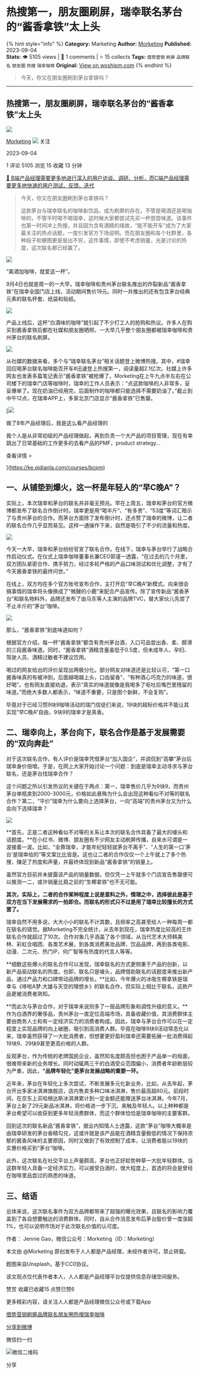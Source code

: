 # 热搜第一，朋友圈刷屏，瑞幸联名茅台的“酱香拿铁”太上头
{% hint style="info" %}
**Category:** Marketing
**Author:** [Morketing](https://www.woshipm.com/u/1292863)
**Published:** 2023-09-04  
**Stats:** 👁️ 5105 views | 💬 1 comments | ⭐ 15 collects
**Tags:** `借势营销` `刷屏` `品牌联名` `朋友圈` `热搜` `瑞幸咖啡`
**Original:** [View on woshipm.com](https://www.woshipm.com/marketing/5897617.html)
{% endhint %}
> 今天，你又在朋友圈刷到茅台拿铁吗？

---

## 热搜第一，朋友圈刷屏，瑞幸联名茅台的“酱香拿铁”太上头

[![](https://image.woshipm.com/wp-files/2021/06/iRpgjh51GWQVO8Vc0slz.jpg!/both/72x72)](https://www.woshipm.com/u/1292863)

[Morketing](https://www.woshipm.com/u/1292863) ![](https://static.woshipm.com/tag/1101_1@2x.png) 关注

2023-09-04

1 评论 5105 浏览 15 收藏 13 分钟

[🔗 B端产品经理需要更多地进行深入的用户访谈、调研、分析，而C端产品经理需要更多地快速的用户测试、反馈、迭代](https://ke.qidianla.com/courses/bcpm)

> 今天，你又在朋友圈刷到茅台拿铁吗？
> 
> 这款茅台与瑞幸联名的咖啡新饮品，成为刷屏的存在。不管是喝酒还是喝咖啡的，不管平时喝不喝瑞幸，这时候大家都尝试先买一杯尝尝味道。该事件也第一时间冲上热搜，并且因为含有酒精的缘故，“能不能开车”成为了大家最关注的热点话题，一度引发官方下场说明。而在朋友圈和各个社群里，各种段子和梗图更是层出不穷，这件事情，即使不考虑销量，光是讨论的热度，这次联名都已经赢了。

![](https://image.woshipm.com/2023/04/17/44ede800-dcf5-11ed-a8f2-00163e0b5ff3.png)

“美酒加咖啡，就爱这一杯”。

9月4日也就是周一的一大早，瑞幸咖啡和贵州茅台联名推出的炸裂新品“酱香拿铁”在瑞幸全国门店上线，活动期间售价19元。同时一并推出的还有包含茅台经典元素的联名杯套、纸袋和贴纸。

![](https://image.woshipm.com/wp-files/2023/09/zICocVrN2wzU8m53cBxG.png)

产品上线后，这杯“白酒味的咖啡”就引起了不少打工人的抢购和热议。许多人在购买到酱香拿铁后都在社媒和朋友圈晒照，一大早几乎整个朋友圈都被瑞幸咖啡和贵州茅台的联名刷屏。

![](https://image.woshipm.com/wp-files/2023/09/vLhIb5e4SvSQdlwaJaN7.png)

从社媒的数据来看，多个与“瑞幸联名茅台”相关话题登上微博热搜。其中，#瑞幸回应喝茅台联名咖啡能否开车#迅速登上热搜第一，阅读量超2.1亿次。社媒上许多网友也发表多篇笔记表示“酱香拿铁”被抢爆了。Morketing在上午九点半左右在公司楼下的瑞幸门店等咖啡时，瑞幸的工作人员表示：“点这款咖啡的人非常多，妥妥爆单了。现在奶油已经用完，后面制作的咖啡都只能选择不需要奶油了。”截止到中午12点，在瑞幸APP上，多家北京门店显示“酱香拿铁”已售罄。

[![](https://image.woshipm.com/2023/08/02/bf59b8ba-30e4-11ee-88e7-00163e0b5ff3.png)

做了8年产品经理后，我是这么看产品经理的

我个人是从非常初级的产品经理做起，再到负责一个大产品的项目管理，现在有幸跳出了日常基础的工作更多的去看产品的PMF，product strategy...

查看详情 >

](https://ke.qidianla.com/courses/bcpm)

## 一、从铺垫到爆火，这一杯是年轻人的“早C晚A”？

实际上，本次瑞幸和茅台的联名并非毫无预兆。早在上周五，瑞幸和茅台的官方微博都发布了联名合作倒计时。瑞幸更是用“喝半斤”、“有多贵”、“53度”等词汇暗示了与贵州茅台的合作。而茅台方面除了发布倒计时，还点赞了瑞幸的微博，让二者的联名合作几乎显而易见。这样一通操作下来，自然是吸引了不少的流量和热度。

![](https://image.woshipm.com/wp-files/2023/09/yz6iW3hx6R8KPAGYWP49.jpeg)

今天一大早，瑞幸和茅台纷纷官宣了联名合作。在线下，瑞幸与茅台举行了战略合作启动仪式。在仪式上瑞幸咖啡董事长兼CEO郭谨一透露，“在过去的几个月里，双方团队紧密合作、携手努力，经过多轮严格的产品口味测试和优化调整，才有了今天酱香拿铁的最终问世。”

在线上，双方均在多个官方账号宣布合作，主打开启“早C晚A”新模式。向来很会搞事情的瑞幸将头像换成了“微醺的小鹿”来配合产品宣传。除了宣传新品“酱香茅台”和联名物料外，品牌还发布了由马东等人主演的品牌TVC，替大家伙儿先尝了不止半斤的“茅台”咖啡。

![](https://image.woshipm.com/wp-files/2023/09/fY5222OOThUPASxm5gJO.jpeg)

那么，“酱香拿铁”到底味道如何？

根据官方介绍，每一杯“酱香拿铁”都含有贵州茅台酒，入口可品尝出香、柔、醇滑的三段酱香味道。同时，“酱香拿铁”酒精含量虽低于0.5度，但未成年人、孕妇、驾驶人员、酒精过敏者不建议饮用。

喝过的网友给出的评价呈现出两极分化。部分网友对味道还是比较认可，“第一口酱香味真的有被冲到，后面越喝越上头，口齿留香”、“有种酒心巧克力的味道，很好喝”。也有网友直接劝退，表示“真实的味道就像是我喝多了呕吐后嘴巴里残留的味道。”而绝大多数人都表示，“味道不重要，只是图个新鲜，不会复购”。

毕竟对于已经习惯9块9咖啡活动的瑞门信徒们来说，19块的超标价格并不能让其实现“早C晚A”自由，9块9的瑞幸才是真香。

## 二、瑞幸向上，茅台向下，联名合作是基于发展需要的“双向奔赴”

对于这次联名合作，有人评价是瑞幸凭借茅台“加入国企”，并调侃到“高攀”茅台后瑞幸身价倍增。于是，在网上大家开始讨论一个问题：到底是瑞幸主动寻求与茅台联名，还是茅台找瑞幸合作？

这个问题之所以引发热议的关键在于两点：第一，瑞幸售价几乎为9块9，而贵州茅台单瓶卖到2000-3000元，价格如此悬殊为什么会出现这种看似不对等的联名合作？第二，“平价”瑞幸为什么要向上选择茅台，一向“高端”的贵州茅台又为什么会向下选择瑞幸？

![](https://image.woshipm.com/wp-files/2023/09/vC1RXukgxKGd9zm06FL5.png)

**首先，正是二者这种看似不对等的关系让本次的联名合作具备了最大的噱头和话题度。**在小红书、微博、朋友圈有不少网友主动刷屏传播，自来水可谓是一波接着一波。比如，“全靠瑞幸，才能年纪轻轻就茅台不离手”、“人生的第一口‘茅台’是瑞幸给的”等文案比比皆是。这也让二者的合作仅仅一个上午就上了多个热搜，赚足了热度和声量，并最终体现到新品“酱香拿铁”的销量上。

虽然官方目前并未披露该产品的销量数据，但仅凭一上午就多个门店宣告售罄便可以推测一二，或许销量比肩之前的“生椰拿铁”也不无可能。

**其次，实际上，二者的合作某种程度上说是意料之外，情理之中，选择彼此是基于双方在当下发展需求的一拍即合。而联名的形式只不过是用了瑞幸比较擅长的方式罢了。**

瑞幸自然不用多说，大大小小的联名不计其数，且频率之高甚至给人一种每周一都在联名的错觉。据Morketing不完全统计，从去年到现在，瑞幸热度比较高的王炸联名合作就超过了10次。合作对象几乎涵盖了各个领域，从当代艺术大师韩美林、彩虹合唱团、各类艺术展，到各类消费美妆品牌、饮品品牌，再到各类电影、动漫、二次元、热门IP、何广智等有热度的代言人等等。

**细数这些爆火的联名合作可以发现，瑞幸联名的方式更侧重于产品的创新，以新产品驱动联名的热度。也即，联名只是噱头，品牌借助联名的话题度来推出新产品，通过产品力和口碑带动品牌的增长。**比如，今年爆火的冰吸生椰拿铁是瑞幸与《哆啦A梦:大雄与天空的理想乡》的联名合作，但实际上相比于联名，这款产品更被消费者熟知。

**而此次与茅台合作，对于瑞幸来说则多了一层品牌形象和调性升级的意义。**作为白酒界的奢侈品，贵州茅台一直定位高端市场，具备收藏价值，其消费群体主要由商务人士和有一定经济实力的消费者构成。因此，瑞幸与茅台合作可以在一定程度上实现品牌的向上破圈，吸引到高消费人群。毕竟在咖啡9块9活动常态化以来，瑞幸虽然获得了一大批消费者，但想要更好盈利瑞幸还需要拓展一批消费得起19块9、29块9甚至更高价格的人群。

反观茅台，作为传统的老牌国民企业，虽然知名度颇高但也困于产品单一的局面，很难带来新的业务增长。同时动辄两三千的白酒受众范围偏小，消费者年龄断层较为严重，因此，**“品牌年轻化”是茅台发展战略的重要一环。**

近年来，茅台在年轻化上多次尝试，不断发展多元化新业务，比如，从去年起，茅台开出多家冰淇淋旗舰店，店内售卖多种口味冰淇淋，售价最高超60元。前段时间，在京东上买哈根达斯冰淇淋累计到一定金额还能赠送茅台冰淇淋。今年7月，茅台上新了29元新品冰淇淋，将价格进一步下沉，来触及年轻人。以上种种都是茅台希望可以收获到更多年轻消费群体，而这个群体恰恰是瑞幸咖啡的主要客群。

回到这次的联名新品“酱香拿铁”，据业内知情人士透露，这款“茅台”咖啡大概率是由瑞幸研发的茅台香精勾兑，这或许就是该产品能在酒精含量极低的情况下保持浓郁的酱香风味的主要原因，同时又做到了有效控制了成本，让消费者能以19块的实惠价格买到“茅台”咖啡。

此外，这次联名在社交平台上声量颇高，茅台也正好趁势种草一大批年轻群体。当这群年轻人具备一定经济实力，可以接受白酒时，很大程度上，首选的将会是曾经在咖啡里品尝过的熟悉的味道。

## 三、结语

总体来说，这次联名事件为双方品牌都带来了超强的曝光效果，且联名的影响力覆盖到了各自想要触达的消费群体。同时，自从合作消息发布后茅台股价曾一度涨超1%，也可以说明市场对于此次联名价值的认可度。

作者： Jennie Gao，微信公众号：Morketing（ID：Morketing）

本文由 @Morketing 原创发布于人人都是产品经理，未经作者许可，禁止转载。

题图来自Unsplash，基于CC0协议。

该文观点仅代表作者本人，人人都是产品经理平台仅提供信息存储空间服务。

赞赏 收藏已收藏15 点赞已赞6

更多精彩内容，请关注人人都是产品经理微信公众号或下载App

[借势营销](https://www.woshipm.com/tag/%e5%80%9f%e5%8a%bf%e8%90%a5%e9%94%80)[刷屏](https://www.woshipm.com/tag/%e5%88%b7%e5%b1%8f)[品牌联名](https://www.woshipm.com/tag/%e5%93%81%e7%89%8c%e8%81%94%e5%90%8d)[朋友圈](https://www.woshipm.com/tag/%e6%9c%8b%e5%8f%8b%e5%9c%88)[热搜](https://www.woshipm.com/tag/%e7%83%ad%e6%90%9c)[瑞幸咖啡](https://www.woshipm.com/tag/%e7%91%9e%e5%b9%b8%e5%92%96%e5%95%a1)

[分享到微博](https://service.weibo.com/share/share.php?appkey=2775287854&title=热搜第一，朋友圈刷屏，瑞幸联名茅台的“酱香拿铁”太上头&url=https://www.woshipm.com/marketing/5897617.html&pic=https://image.woshipm.com/2023/04/17/44ede800-dcf5-11ed-a8f2-00163e0b5ff3.png)

微信扫一扫

![微信二维码](https://api.pwmqr.com/qrcode/create/?url=https://www.woshipm.com/marketing/5897617.html)

分享